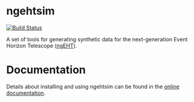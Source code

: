# ngehtsim

[![Build Status](https://github.com/Smithsonian/ngehtsim/workflows/CI/badge.svg)](https://github.com/Smithsonian/ngehtsim/actions)

A set of tools for generating synthetic data for the next-generation Event Horizon Telescope ([ngEHT](https://www.ngeht.org)).

# Documentation

Details about installing and using ngehtsim can be found in the [online documentation](https://smithsonian.github.io/ngehtsim/).